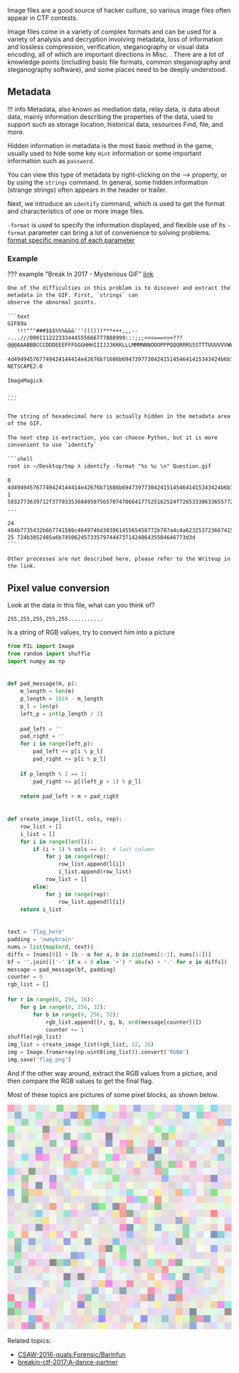 Image files are a good source of hacker culture, so various image files often appear in CTF contests.

Image files come in a variety of complex formats and can be used for a variety of analysis and decryption involving
metadata, loss of information and lossless compression, verification, steganography or visual data encoding, all of
which are important directions in Misc. . There are a lot of knowledge points (including basic file formats, common
steganography and steganography software), and some places need to be deeply understood.

## Metadata

!!! info 
    Metadata, also known as mediation data, relay data, is data about data, mainly information describing the properties
    of the data, used to support such as storage location, historical data, resources Find, file, and more.

Hidden information in metadata is the most basic method in the game, usually used to hide some key `Hint` information or
some important information such as `password`.

You can view this type of metadata by right-clicking on the --> property, or by using the `strings` command. In
general, some hidden information (strange strings) often appears in the header or trailer.

Next, we introduce an `identify` command, which is used to get the format and characteristics of one or more image
files.

`-format` is used to specify the information displayed, and flexible use of its `-format` parameter can bring a lot of
convenience to solving
problems. [format specific meaning of each parameter](<https://www.imagemagick.org/script/escape.php>)

### Example

??? example "Break In 2017 - Mysterious GIF"
    [link](<https://github.com/ctfs/write-ups-2017/tree/master/breakin-ctf-2017/misc/Mysterious-GIF>)

    One of the difficulties in this problem is to discover and extract the metadata in the GIF. First, `strings` can 
    observe the abnormal points.

    ```text
    GIF89a
       !!!"""###$$$%%%&&&'''((()))***+++,,,---...///000111222333444555666777888999:::;;;<<<===>>>???@@@AAABBBCCCDDDEEEFFFGGGHHHIIIJJJKKKLLLMMMNNNOOOPPPQQQRRRSSSTTTUUUVVVWWWXXXYYYZZZ[[[\\\]]]^^^___```aaabbbcccdddeeefffggghhhiiijjjkkklllmmmnnnooopppqqqrrrssstttuuuvvvwwwxxxyyyzzz{{{|||}}}~~~
    
    4d494945767749424144414e42676b71686b6947397730424151454641415343424b6b776767536c41674541416f4942415144644d4e624c3571565769435172
    NETSCAPE2.0
    
    ImageMagick
    
    ...
    ```

    The string of hexadecimal here is actually hidden in the metadata area of the GIF.
    
    The next step is extraction, you can choose Python, but it is more convenient to use `identify`

    ```shell
    root in ~/Desktop/tmp λ identify -format "%s %c \n" Question.gif
    
    0 4d494945767749424144414e42676b71686b6947397730424151454641415343424b6b776767536c41674541416f4942415144644d4e624c3571565769435172
    1 5832773639712f377933536849507565707478664177525162524f72653330633655772f6f4b3877655a547834346d30414c6f75685634364b63514a6b687271
    ...
    
    24 484b7735432b667741586c4649746d30396145565458772b787a4c4a623253723667415450574d35715661756278667362356d58482f77443969434c684a536f
    25 724b3052485a6b745062457335797444737142486435504646773d3d
    ```

    Other processes are not described here, please refer to the Writeup in the link.

## Pixel value conversion

Look at the data in this file, what can you think of?

```text
255,255,255,255,255...........
```

Is a string of RGB values, try to convert him into a picture

```python
from PIL import Image
from random import shuffle
import numpy as np


def pad_message(m, p):
    m_length = len(m)
    p_length = 1024 - m_length
    p_l = len(p)
    left_p = int(p_length / 2)

    pad_left = ''
    pad_right = ''
    for i in range(left_p):
        pad_left += p[i % p_l]
        pad_right += p[i % p_l]

    if p_length % 2 == 1:
        pad_right += p[(left_p + 1) % p_l]

    return pad_left + m + pad_right


def create_image_list(l, cols, rep):
    row_list = []
    i_list = []
    for i in range(len(l)):
        if (i + 1) % cols == 0:  # last column
            for j in range(rep):
                row_list.append(l[i])
                i_list.append(row_list)
            row_list = []
        else:
            for j in range(rep):
                row_list.append(l[i])
    return i_list


text = 'flag_here'
padding = 'owmybrain'
nums = list(map(ord, text))
diffs = [nums[0]] + [b - a for a, b in zip(nums[:-1], nums[1:])]
bf = ''.join([('-' if x < 0 else '+') * abs(x) + '.' for x in diffs])
message = pad_message(bf, padding)
counter = 0
rgb_list = []

for r in range(0, 256, 16):
    for g in range(0, 256, 32):
        for b in range(0, 256, 32):
            rgb_list.append([r, g, b, ord(message[counter])])
            counter += 1
shuffle(rgb_list)
img_list = create_image_list(rgb_list, 32, 16)
img = Image.fromarray(np.uint8(img_list)).convert('RGBA')
img.save('flag.png')
```

And if the other way around, extract the RGB values from a picture, and then compare the RGB values to get the final
flag.

Most of these topics are pictures of some pixel blocks, as shown below.

![brainfun](../../assets/img/pictures/brainfun.png)

Related topics:

- [CSAW-2016-quals:Forensic/Barinfun](<https://github.com/ctfs/write-ups-2016/tree/master/csaw-ctf-2016-quals/forensics/brainfun-50>)
- [breakin-ctf-2017:A-dance-partner](<https://github.com/ctfs/write-ups-2017/tree/master/breakin-ctf-2017/misc/A-dance-partner>)